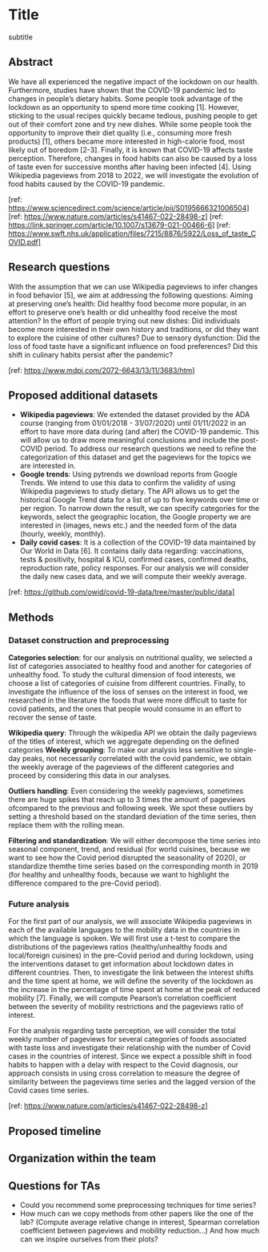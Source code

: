 # Title
subtitle

## Abstract

We have all experienced the negative impact of the lockdown on our health. Furthermore, studies have shown that the COVID-19 pandemic led to changes in people’s dietary habits. Some people took advantage of the lockdown as an opportunity to spend more time cooking [1]. However, sticking to the usual recipes quickly became tedious, pushing people to get out of their comfort zone and try new dishes. While some people took the opportunity to improve their diet quality (i.e., consuming more fresh products) [1], others became more interested in high-calorie food, most likely out of boredom [2-3]. Finally, it is known that COVID-19 affects taste perception. Therefore, changes in food habits can also be caused by a loss of taste even for successive months after having been infected [4]. Using Wikipedia pageviews from 2018 to 2022, we will investigate the evolution of food habits caused by the COVID-19 pandemic.

[ref: https://www.sciencedirect.com/science/article/pii/S0195666321006504]
[ref: https://www.nature.com/articles/s41467-022-28498-z]
[ref: https://link.springer.com/article/10.1007/s13679-021-00466-6]
[ref: https://www.swft.nhs.uk/application/files/7215/8876/5922/Loss_of_taste_COVID.pdf]

## Research questions

With the assumption that we can use Wikipedia pageviews to infer changes in food behavior [5], we aim at addressing the following questions: Aiming at preserving one’s health: Did healthy food become more popular, in an effort to preserve one’s health or did unhealthy food receive the most attention? In the effort of people trying out new dishes: Did individuals become more interested in their own history and traditions, or did they want to explore the cuisine of other cultures? Due to sensory dysfunction: Did the loss of food taste have a significant influence on food preferences? Did this shift in culinary habits persist after the pandemic?

[ref: https://www.mdpi.com/2072-6643/13/11/3683/htm]

## Proposed additional datasets

- **Wikipedia pageviews**: We extended the dataset provided by the ADA course (ranging from 01/01/2018 - 31/07/2020) until 01/11/2022 in an effort to have more data during (and after) the COVID-19 pandemic. This will allow us to draw more meaningful conclusions and include the post-COVID period. To address our research questions we need to refine the categorization of this dataset and get the pageviews for the topics we are interested in.
- **Google trends**: Using pytrends we download reports from Google Trends. We intend to use this data to confirm the validity of using Wikipedia pageviews to study dietary. The API allows us to get the historical Google Trend data for a list of up to five keywords over time or per region. To narrow down the result, we can specify categories for the keywords, select the geographic location, the Google property we are interested in (images, news etc.) and the needed form of the data (hourly, weekly, monthly).
- **Daily covid cases**: It is a collection of the COVID-19 data maintained by Our World in Data [6]. It contains daily data regarding: vaccinations, tests & positivity, hospital & ICU, confirmed cases, confirmed deaths, reproduction rate, policy responses. For our analysis we will consider the daily new cases data, and we will compute their weekly average.

[ref: https://github.com/owid/covid-19-data/tree/master/public/data]


## Methods

### Dataset construction and preprocessing

**Categories selection**: for our analysis on nutritional quality, we selected a list of categories associated to healthy food and another for categories of unhealthy food. To study the cultural dimension of food interests, we choose a list of categories of cuisine from different countries. Finally, to investigate the influence of the loss of senses on the interest in food, we researched in the literature the foods that were more difficult to taste for covid patients, and the ones that people would consume in an effort to recover the sense of taste.

**Wikipedia query**: Through the wikipedia API we obtain the daily pageviews of the titles of interest, which we aggregate depending on the defined categories 
**Weekly grouping**: To make our analysis less sensitive to single-day peaks, not necessarily correlated with the covid pandemic, we obtain the weekly average of the pageviews of the different categories and proceed by considering this data in our analyses. 

**Outliers handling**: Even considering the weekly pageviews, sometimes there are huge spikes that reach up to 3 times the amount of pageviews ofcompared to the previous and following week. We spot these outliers by setting a threshold based on the standard deviation of the time series, then replace them with the rolling mean.

**Filtering and standardization**: We will either decompose the time series into seasonal component, trend, and residual (for world cuisines, because we want to see how the Covid period disrupted the seasonality of 2020), or standardize themthe time series based on the corresponding month in 2019 (for healthy and unhealthy foods, because we want to highlight the difference compared to the pre-Covid period).

### Future analysis

For the first part of our analysis, we will associate Wikipedia pageviews in each of the available languages to the mobility data in the countries in which the language is spoken. We will first use a t-test to compare the distributions of the pageviews ratios (healthy/unhealthy foods and local/foreign cuisines) in the pre-Covid period and during lockdown, using the interventions dataset to get information about lockdown dates in different countries. Then, to investigate the link between the interest shifts and the time spent at home, we will define the severity of the lockdown as the increase in the percentage of time spent at home at the peak of reduced mobility [7]. Finally, we will compute Pearson’s correlation coefficient between the severity of mobility restrictions and the pageviews ratio of interest.

For the analysis regarding taste perception, we will consider the total weekly number of pageviews for several categories of foods associated with taste loss and investigate their relationship with the number of Covid cases in the countries of interest. Since we expect a possible shift in food habits to happen with a delay with respect to the Covid diagnosis, our approach consists in using cross correlation to measure the degree of similarity between the pageviews time series and the lagged version of the Covid cases time series.

[ref: https://www.nature.com/articles/s41467-022-28498-z]


## Proposed timeline

## Organization within the team

## Questions for TAs

- Could you recommend some preprocessing techniques for time series?
- How much can we copy methods from other papers like the one of the lab? (Compute average relative change in interest, Spearman correlation coefficient between pageviews and mobility reduction…) And how much can we inspire ourselves from their plots?
